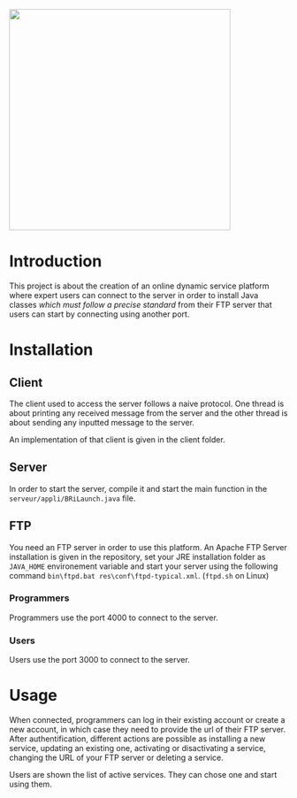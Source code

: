 <img src="https://i.ibb.co/rd4j2zk/brillan.png" width="400">

# Introduction
This project is about the creation of an online dynamic service platform where expert users can connect to the server in order to install Java classes _which must follow a precise standard_ from their FTP server that users can start by connecting using another port.

# Installation
## Client
The client used to access the server follows a naive protocol. One thread is about printing any received message from the server and the other thread is about sending any inputted message to the server.

An implementation of that client is given in the client folder.

## Server
In order to start the server, compile it and start the main function in the `serveur/appli/BRiLaunch.java` file.

## FTP
You need an FTP server in order to use this platform. An Apache FTP Server installation is given in the repository, set your JRE installation folder as `JAVA_HOME` environement variable and start your server using the following command `bin\ftpd.bat res\conf\ftpd-typical.xml`. (`ftpd.sh` on Linux)

### Programmers
Programmers use the port 4000 to connect to the server.

### Users
Users use the port 3000 to connect to the server.

# Usage
When connected, programmers can log in their existing account or create a new account, in which case they need to provide the url of their FTP server. After authentification, different actions are possible as installing a new service, updating an existing one, activating or disactivating a service, changing the URL of your FTP server or deleting a service.

Users are shown the list of active services. They can chose one and start using them. 

